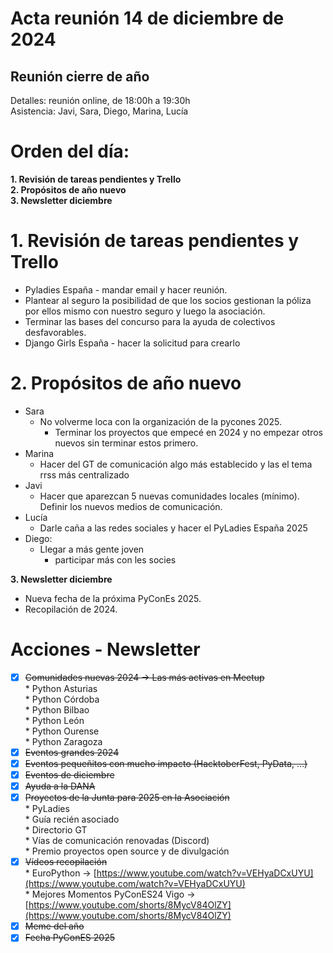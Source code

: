 # **Acta reunión 14 de diciembre de 2024**

## **Reunión cierre de año**

Detalles: reunión online, de 18:00h a 19:30h  
Asistencia: Javi, Sara, Diego, Marina, Lucía

# **Orden del día:**

**1. Revisión de tareas pendientes y Trello**  
**2. Propósitos de año nuevo**  
**3. Newsletter diciembre**

# **1. Revisión de tareas pendientes y Trello**

* Pyladies España \- mandar email y hacer reunión.  
* Plantear al seguro la posibilidad de que los socios gestionan la póliza por ellos mismo con nuestro seguro y luego la asociación.  
* Terminar las bases del concurso para la ayuda de colectivos desfavorables.  
* Django Girls España \- hacer la solicitud para crearlo

# **2. Propósitos de año nuevo**

* Sara  
  * No volverme loca con la organización de la pycones 2025\.  
    * Terminar los proyectos que empecé en 2024 y no empezar otros nuevos sin terminar estos primero.  
* Marina  
  * Hacer del GT de comunicación algo más establecido y las el tema rrss más centralizado  
* Javi  
  * Hacer que aparezcan 5 nuevas comunidades locales (mínimo). Definir los nuevos medios de comunicación.  
* Lucía  
  * Darle caña a las redes sociales y hacer el PyLadies España 2025  
* Diego:  
  * Llegar a más gente joven   
    * participar más con les socies

**3. Newsletter diciembre**  
- Nueva fecha de la próxima PyConEs 2025\.  
- Recopilación de 2024\.

# **Acciones \- Newsletter**

- [x] ~~Comunidades nuevas 2024 → Las más activas en Meetup~~  
      * Python Asturias   
      * Python Córdoba  
      * Python Bilbao  
      * Python León  
      * Python Ourense  
      * Python Zaragoza  
- [x] ~~Eventos grandes 2024~~  
- [x] ~~Eventos pequeñitos con mucho impacto (HacktoberFest, PyData, …)~~  
- [x] ~~Eventos de diciembre~~  
- [x] ~~Ayuda a la DANA~~  
- [x] ~~Proyectos de la Junta para 2025 en la Asociación~~  
      * PyLadies  
      * Guía recién asociado  
      * Directorio GT  
      * Vías de comunicación renovadas (Discord)  
      * Premio proyectos open source y de divulgación  
- [x] ~~Vídeos recopilación~~  
      * EuroPython → [https://www.youtube.com/watch?v=VEHyaDCxUYU](https://www.youtube.com/watch?v=VEHyaDCxUYU)   
      * Mejores Momentos PyConES24 Vigo → [https://www.youtube.com/shorts/8MycV84OlZY](https://www.youtube.com/shorts/8MycV84OlZY)   
- [x] ~~Meme del año~~  
- [x] ~~Fecha PyConES 2025~~
